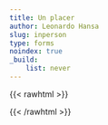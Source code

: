 ```yaml
---
title: Un placer
author: Leonardo Hansa
slug: inperson
type: forms
noindex: true 
_build:
    list: never
---
```


{{< rawhtml >}}
<section id=subscribe3>
<div class="ml-embedded" data-form="m0hKmy"></div>
</section>
{{< /rawhtml >}}
